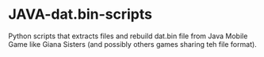 # JAVA-dat.bin-scripts
Python scripts that extracts files and rebuild dat.bin file from Java Mobile Game like Giana Sisters (and possibly others games sharing teh file format).
